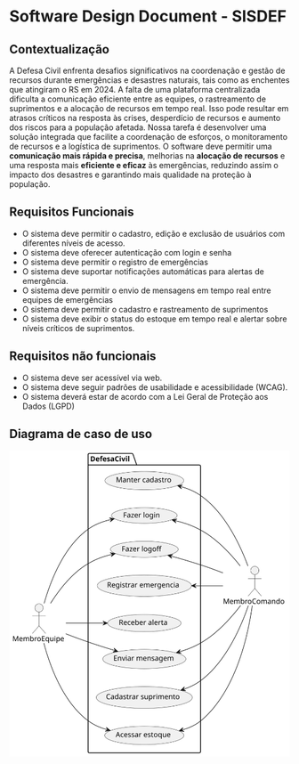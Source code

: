 # Software Design Document - SISDEF

## Contextualização
A Defesa Civil enfrenta desafios significativos na coordenação e gestão de recursos durante emergências e desastres naturais, tais como as enchentes que atingiram o RS em 2024. A falta de uma plataforma centralizada dificulta a comunicação eficiente entre as equipes, o rastreamento de suprimentos e a alocação de recursos em tempo real. Isso pode resultar em atrasos críticos na resposta às crises, desperdício de recursos e aumento dos riscos para a população afetada. Nossa tarefa é desenvolver uma solução integrada que facilite a coordenação de esforços, o monitoramento de recursos e a logística de suprimentos. O software deve permitir uma **comunicação mais rápida e precisa**, melhorias na **alocação de recursos** e uma resposta mais **eficiente e eficaz** às emergências, reduzindo assim o impacto dos desastres e garantindo mais qualidade na proteção à população.

## Requisitos Funcionais
- O sistema deve permitir o cadastro, edição e exclusão de usuários com diferentes níveis de acesso.
- O sistema deve oferecer autenticação com login e senha
- O sistema deve permitir o registro de emergências
- O sistema deve suportar notificações automáticas para alertas de emergência.
- O sistema deve permitir o envio de mensagens em tempo real entre equipes de emergências
- O sistema deve permitir o cadastro e rastreamento de suprimentos
- O sistema deve exibir o status do estoque em tempo real e alertar sobre níveis críticos de suprimentos.

## Requisitos não funcionais
- O sistema deve ser acessível via web.
- O sistema deve seguir padrões de usabilidade e acessibilidade (WCAG).
- O sistema deverá estar de acordo com a Lei Geral de Proteção aos Dados (LGPD)

## Diagrama de caso de uso
![Diagram](./Diagrams/useCases.svg)